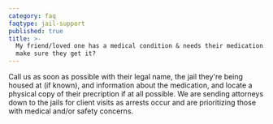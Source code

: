 ```yaml
---
category: faq
faqtype: jail-support
published: true
title: >-
  My friend/loved one has a medical condition & needs their medication. How do I
  make sure they get it?
---
```

Call us as soon as possible with their legal name, the jail they're being housed at (if known), and information about the medication, and locate a physical copy of their precription if at all possible. We are sending attorneys down to the jails for client visits as arrests occur and are prioritizing those with medical and/or safety concerns. 